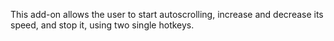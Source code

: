 This add-on allows the user to start autoscrolling, increase and decrease its speed, and stop it, using two single hotkeys. 

